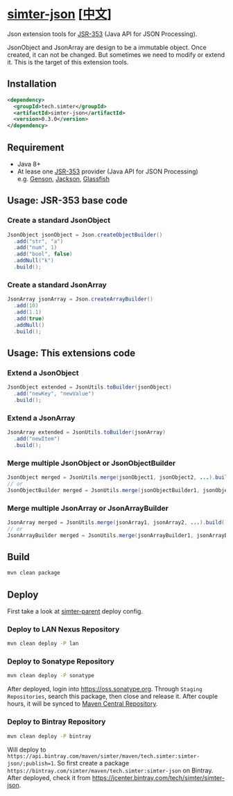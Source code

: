 # [simter-json](https://github.com/simter/simter-json) [[中文]]

Json extension tools for [JSR-353] \(Java API for JSON Processing\).

JsonObject and JsonArray are design to be a immutable object. Once created, it can not be changed. 
But sometimes we need to modify or extend it. This is the target of this extension tools.

## Installation

```xml
<dependency>
  <groupId>tech.simter</groupId>
  <artifactId>simter-json</artifactId>
  <version>0.3.0</version>
</dependency>
```

## Requirement

- Java 8+
- At lease one [JSR-353] provider (Java API for JSON Processing)  
  e.g. [Genson], [Jackson], [Glassfish]

## Usage: JSR-353 base code

### Create a standard JsonObject

```java
JsonObject jsonObject = Json.createObjectBuilder()
  .add("str", "a")
  .add("num", 1)
  .add("bool", false)
  .addNull("k")
  .build();
```
### Create a standard JsonArray

```java
JsonArray jsonArray = Json.createArrayBuilder()
  .add(10)
  .add(1.1)
  .add(true)
  .addNull()
  .build();
```

## Usage: This extensions code

### Extend a JsonObject

```java
JsonObject extended = JsonUtils.toBuilder(jsonObject)
  .add("newKey", "newValue")
  .build();
```

### Extend a JsonArray

```java
JsonArray extended = JsonUtils.toBuilder(jsonArray)
  .add("newItem")
  .build();
```

### Merge multiple JsonObject or JsonObjectBuilder

```java
JsonObject merged = JsonUtils.merge(jsonObject1, jsonObject2, ...).build();
// or
JsonObjectBuilder merged = JsonUtils.merge(jsonObjectBuilder1, jsonObjectBuilder2, ...);
```

### Merge multiple JsonArray or JsonArrayBuilder

```java
JsonArray merged = JsonUtils.merge(jsonArray1, jsonArray2, ...).build();
// or
JsonArrayBuilder merged = JsonUtils.merge(jsonArrayBuilder1, jsonArrayBuilder2, ...);
```

## Build

```bash
mvn clean package
```

## Deploy

First take a look at [simter-parent] deploy config.

### Deploy to LAN Nexus Repository

```bash
mvn clean deploy -P lan
```

### Deploy to Sonatype Repository

```bash
mvn clean deploy -P sonatype
```

After deployed, login into <https://oss.sonatype.org>. Through `Staging Repositories`, search this package, 
then close and release it. After couple hours, it will be synced 
to [Maven Central Repository](http://repo1.maven.org/maven2/tech/simter/simter-json).

### Deploy to Bintray Repository

```bash
mvn clean deploy -P bintray
```

Will deploy to `https://api.bintray.com/maven/simter/maven/tech.simter:simter-json/;publish=1`.
So first create a package `https://bintray.com/simter/maven/tech.simter:simter-json` on Bintray.
After deployed, check it from <https://jcenter.bintray.com/tech/simter/simter-json>.

[Java API for JSON Processing]: https://jcp.org/en/jsr/detail?id=353
[JSR-353]: https://jcp.org/en/jsr/detail?id=353
[Genson]: http://owlike.github.io/genson
[Jackson]: https://github.com/FasterXML/jackson-datatype-jsr353
[Glassfish]: https://jsonp.java.net/download.html
[oss.sonatype.org]: https://oss.sonatype.org
[simter-parent]: https://github.com/simter/simter-parent
[中文]: https://github.com/simter/simter-json/blob/master/docs/README.zh-cn.md